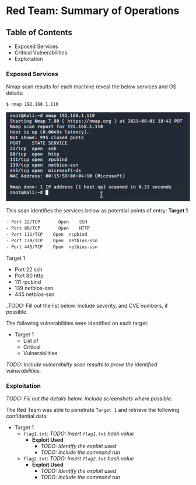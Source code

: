 # Red Team: Summary of Operations

## Table of Contents
- Exposed Services
- Critical Vulnerabilities
- Exploitation

### Exposed Services

Nmap scan results for each machine reveal the below services and OS details:

```bash
$ nmap 192.168.1.110
```
![](https://github.com/jamesdewhirst/FinalProject/blob/main/Images/1-nmap.png)

This scan identifies the services below as potential points of entry:
**Target 1**

```bash
- Port 22/TCP 	    Open 	SSH
- Port 80/TCP 	    Open 	HTTP
- Port 111/TCP 	  Open 	rcpbind
- Port 139/TCP 	  Open 	netbios-ssn
- Port 445/TCP 	  Open 	netbios-ssn
```

Target 1
- Port 22 ssh
- Port 80 http
- 111 rpcbind
- 139 netbios-ssn
- 445 netbios-ssn


_TODO: Fill out the list below. Include severity, and CVE numbers, if possible.

The following vulnerabilities were identified on each target:
- Target 1
  - List of
  - Critical
  - Vulnerabilities

_TODO: Include vulnerability scan results to prove the identified vulnerabilities._

### Exploitation
_TODO: Fill out the details below. Include screenshots where possible._

The Red Team was able to penetrate `Target 1` and retrieve the following confidential data:
- Target 1
  - `flag1.txt`: _TODO: Insert `flag1.txt` hash value_
    - **Exploit Used**
      - _TODO: Identify the exploit used_
      - _TODO: Include the command run_
  - `flag2.txt`: _TODO: Insert `flag2.txt` hash value_
    - **Exploit Used**
      - _TODO: Identify the exploit used_
      - _TODO: Include the command run_
